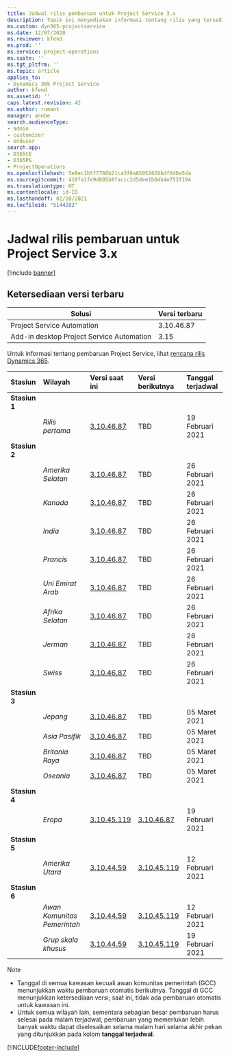 ```yaml
---
title: Jadwal rilis pembaruan untuk Project Service 3.x
description: Topik ini menyediakan informasi tentang rilis yang tersedia dan yang akan datang dari Dynamics 365 Project Service Automation.
ms.custom: dyn365-projectservice
ms.date: 12/07/2020
ms.reviewer: kfend
ms.prod: ''
ms.service: project-operations
ms.suite: ''
ms.tgt_pltfrm: ''
ms.topic: article
applies_to:
- Dynamics 365 Project Service
author: kfend
ms.assetid: ''
caps.latest.revision: 42
ms.author: rumant
manager: annbe
search.audienceType:
- admin
- customizer
- enduser
search.app:
- D365CE
- D365PS
- ProjectOperations
ms.openlocfilehash: 5e8ec1b5f7760b21ca3f0a85952820bdf6d0a5da
ms.sourcegitcommit: 418fa1fe9d605b8faccc2d5dee1b04b4e753f194
ms.translationtype: HT
ms.contentlocale: id-ID
ms.lasthandoff: 02/10/2021
ms.locfileid: "5144282"
---
```

# <a name="update-release-schedule-for-project-service-3x"></a>Jadwal rilis pembaruan untuk Project Service 3.x

[!include [banner](../includes/psa-now-project-operations.md)]

## <a name="latest-version-availability"></a>Ketersediaan versi terbaru

| Solusi  | Versi terbaru |
|-------|----|
| Project Service Automation    | 3.10.46.87 |
| Add-in desktop Project Service Automation                | 3.15          |

Untuk informasi tentang pembaruan Project Service, lihat [rencana rilis Dynamics 365](https://docs.microsoft.com/dynamics365/release-plans/). 

| Stasiun  | Wilayah | Versi saat ini | Versi berikutnya |  Tanggal terjadwal
| :---   | :---   | :---   | :---   |:---   |         
|<strong>Stasiun 1</strong> | |  |  | |
| | <i>Rilis pertama</i> | [3.10.46.87](whats-new-ur-28-5.md) | TBD | 19 Februari 2021
|<strong>Stasiun 2</strong> | |  |  | |
| | <i>Amerika Selatan</i> | [3.10.46.87](whats-new-ur-28-5.md) | TBD | 26 Februari 2021
| | <i>Kanada</i> | [3.10.46.87](whats-new-ur-28-5.md) | TBD | 26 Februari 2021
| | <i>India</i> | [3.10.46.87](whats-new-ur-28-5.md) | TBD | 26 Februari 2021
| | <i>Prancis</i> | [3.10.46.87](whats-new-ur-28-5.md) | TBD | 26 Februari 2021
| | <i>Uni Emirat Arab</i> | [3.10.46.87](whats-new-ur-28-5.md) | TBD | 26 Februari 2021
| | <i>Afrika Selatan</i> | [3.10.46.87](whats-new-ur-28-5.md) | TBD | 26 Februari 2021
| | <i>Jerman</i> | [3.10.46.87](whats-new-ur-28-5.md) | TBD | 26 Februari 2021
| | <i>Swiss</i> | [3.10.46.87](whats-new-ur-28-5.md) | TBD | 26 Februari 2021
|<strong>Stasiun 3</strong> | |  |  | |
| | <i>Jepang</i> | [3.10.46.87](whats-new-ur-28-5.md) | TBD | 05 Maret 2021
| | <i>Asia Pasifik</i> | [3.10.46.87](whats-new-ur-28-5.md) | TBD | 05 Maret 2021
| | <i>Britania Raya</i> | [3.10.46.87](whats-new-ur-28-5.md) | TBD | 05 Maret 2021
| | <i>Oseania</i> | [3.10.46.87](whats-new-ur-28-5.md) | TBD | 05 Maret 2021
|<strong>Stasiun 4</strong> | |  |  | |
| | <i>Eropa</i> | [3.10.45.119](whats-new-ur-27-5.md) | [3.10.46.87](whats-new-ur-28-5.md) | 19 Februari 2021
|<strong>Stasiun 5</strong> | |  |  | |
| | <i>Amerika Utara</i> | [3.10.44.59](whats-new-ur-26.md) | [3.10.45.119](whats-new-ur-27-5.md) | 12 Februari 2021
|<strong>Stasiun 6</strong> | |  |  | |
| | <i>Awan Komunitas Pemerintah</i> | [3.10.44.59](whats-new-ur-26.md) | [3.10.45.119](whats-new-ur-27-5.md) | 12 Februari 2021
| | <i>Grup skala khusus</i> | [3.10.44.59](whats-new-ur-26.md) | [3.10.45.119](whats-new-ur-27-5.md) | 19 Februari 2021

>[!Note]
> - Tanggal di semua kawasan kecuali awan komunitas pemerintah (GCC) menunjukkan waktu pembaruan otomatis berikutnya. Tanggal di GCC menunjukkan ketersediaan versi; saat ini, tidak ada pembaruan otomatis untuk kawasan ini.
> - Untuk semua wilayah lain, sementara sebagian besar pembaruan harus selesai pada malam terjadwal, pembaruan yang memerlukan lebih banyak waktu dapat diselesaikan selama malam hari selama akhir pekan yang ditunjukkan pada kolom **tanggal terjadwal**.


[!INCLUDE[footer-include](../includes/footer-banner.md)]